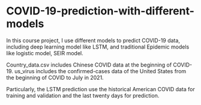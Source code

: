 # COVID-19-prediction-with-different-models
In this course project, I use different models to predict COVID-19 data, including deep learning model like LSTM, and traditional Epidemic models like logistic model, SEIR model.

Country_data.csv includes Chinese COVID data at the beginning of COVID-19. us_virus includes the confirmed-cases data of the United States from the beginning of COVID to July in 2021. 

Particularly, the LSTM prediction use the historical American COVID data for training and validation and the last twenty days for prediction. 
